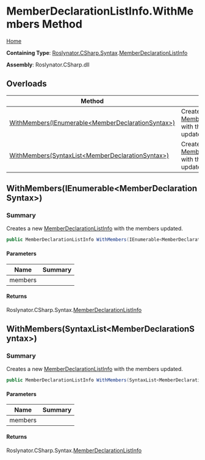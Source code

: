 # MemberDeclarationListInfo\.WithMembers Method

[Home](../../../../../README.md)

**Containing Type**: [Roslynator.CSharp.Syntax](../../README.md)\.[MemberDeclarationListInfo](../README.md)

**Assembly**: Roslynator\.CSharp\.dll

## Overloads

| Method | Summary |
| ------ | ------- |
| [WithMembers(IEnumerable\<MemberDeclarationSyntax>)](#Roslynator_CSharp_Syntax_MemberDeclarationListInfo_WithMembers_System_Collections_Generic_IEnumerable_Microsoft_CodeAnalysis_CSharp_Syntax_MemberDeclarationSyntax__) | Creates a new [MemberDeclarationListInfo](../README.md) with the members updated\. |
| [WithMembers(SyntaxList\<MemberDeclarationSyntax>)](#Roslynator_CSharp_Syntax_MemberDeclarationListInfo_WithMembers_Microsoft_CodeAnalysis_SyntaxList_Microsoft_CodeAnalysis_CSharp_Syntax_MemberDeclarationSyntax__) | Creates a new [MemberDeclarationListInfo](../README.md) with the members updated\. |

## WithMembers\(IEnumerable\<MemberDeclarationSyntax>\)<a name="Roslynator_CSharp_Syntax_MemberDeclarationListInfo_WithMembers_System_Collections_Generic_IEnumerable_Microsoft_CodeAnalysis_CSharp_Syntax_MemberDeclarationSyntax__"></a>

### Summary

Creates a new [MemberDeclarationListInfo](../README.md) with the members updated\.

```csharp
public MemberDeclarationListInfo WithMembers(IEnumerable<MemberDeclarationSyntax> members)
```

#### Parameters

| Name | Summary |
| ---- | ------- |
| members | |

#### Returns

Roslynator\.CSharp\.Syntax\.[MemberDeclarationListInfo](../README.md)

## WithMembers\(SyntaxList\<MemberDeclarationSyntax>\)<a name="Roslynator_CSharp_Syntax_MemberDeclarationListInfo_WithMembers_Microsoft_CodeAnalysis_SyntaxList_Microsoft_CodeAnalysis_CSharp_Syntax_MemberDeclarationSyntax__"></a>

### Summary

Creates a new [MemberDeclarationListInfo](../README.md) with the members updated\.

```csharp
public MemberDeclarationListInfo WithMembers(SyntaxList<MemberDeclarationSyntax> members)
```

#### Parameters

| Name | Summary |
| ---- | ------- |
| members | |

#### Returns

Roslynator\.CSharp\.Syntax\.[MemberDeclarationListInfo](../README.md)


